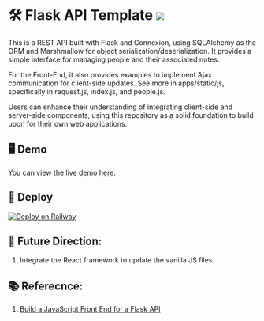 # 🛠️ Flask API Template [![](https://img.shields.io/github/license/yuting1214/flask_api_template)](https://github.com/yuting1214/flask_api_template/blob/main/LICENSE)

This is a REST API built with Flask and Connexion, using SQLAlchemy as the ORM and Marshmallow for object serialization/deserialization. It provides a simple interface for managing people and their associated notes.

For the Front-End, it also provides examples to implement Ajax communication for client-side updates.
See more in apps/static/js, specifically in request.js, index.js, and people.js.

Users can enhance their understanding of integrating client-side and server-side components, using this repository as a solid foundation to build upon for their own web applications.

## 🖥️ Demo
You can view the live demo [here](https://web-production-7f10.up.railway.app/).

## 🚀 Deploy

[![Deploy on Railway](https://railway.app/button.svg)](https://railway.app/new)

## 🔮 Future Direction:
1. Integrate the React framework to update the vanilla JS files.

## 📚 Referecnce:
1. [Build a JavaScript Front End for a Flask API](https://realpython.com/flask-javascript-frontend-for-rest-api/)